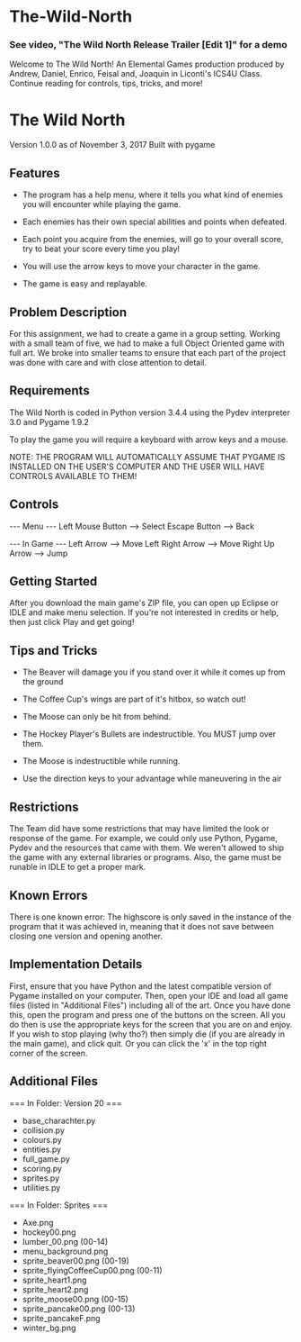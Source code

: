 # The-Wild-North

### See video, "The Wild North Release Trailer [Edit 1]" for a demo

Welcome to The Wild North! An Elemental Games production produced by Andrew, 
Daniel, Enrico, Feisal and, Joaquin in Liconti's ICS4U Class. Continue 
reading for controls, tips, tricks, and more!

# The Wild North
Version 1.0.0 as of November 3, 2017
Built with pygame

## Features

- The program has a help menu, where it tells you what kind of enemies you will
  encounter while playing the game.

- Each enemies has their own special abilities and points when defeated.

- Each point you acquire from the enemies, will go to your overall score, try 
  to beat your score every time you play!

- You will use the arrow keys to move your character in the game.

- The game is easy and replayable.

## Problem Description                                                

For this assignment, we had to create a game in a group setting. Working with
a small team of five, we had to make a full Object Oriented game with full 
art. We broke into smaller teams to ensure that each part of the project was
done with care and with close attention to detail.

## Requirements                                                        

The Wild North is coded in Python version 3.4.4 using the Pydev interpreter 
3.0 and Pygame 1.9.2

To play the game you will require a keyboard with arrow keys and a mouse.

NOTE: THE PROGRAM WILL AUTOMATICALLY ASSUME THAT PYGAME IS INSTALLED ON THE 
      USER'S COMPUTER AND THE USER WILL HAVE CONTROLS AVAILABLE TO THEM!

## Controls
--- Menu ---
Left Mouse Button --> Select
Escape Button --> Back

--- In Game ---
Left Arrow --> Move Left
Right Arrow --> Move Right
Up Arrow --> Jump

## Getting Started                                                                  

After you download the main game's ZIP file, you can open up Eclipse or IDLE 
and make menu selection. If you're not interested in credits or help, then 
just click Play and get going!

## Tips and Tricks                                                       

- The Beaver will damage you if you stand over it while it comes up from the 
  ground

- The Coffee Cup's wings are part of it's hitbox, so watch out!

- The Moose can only be hit from behind.

- The Hockey Player's Bullets are indestructible. You MUST jump over them.

- The Moose is indestructible while running.

- Use the direction keys to your advantage while maneuvering in the air

## Restrictions                                                   

The Team did have some restrictions that may have limited the look or 
response of the game. For example, we could only use Python, Pygame, Pydev 
and the resources that came with them. We weren't allowed to ship the game 
with any external libraries or programs. Also, the game must be runable in 
IDLE to get a proper mark.

## Known Errors                                                           

There is one known error: The highscore is only saved in the instance of the
program that it was achieved in, meaning that it does not save between
closing one version and opening another.

## Implementation Details                                         

First, ensure that you have Python and the latest compatible version of 
Pygame installed on your computer. Then, open your IDE and load all game 
files (listed in "Additional Files") including all of the art. Once you have 
done this, open the program and press one of the buttons on the screen. All 
you do then is use the appropriate keys for the screen that you are on and 
enjoy. If you wish to stop playing (why tho?) then simply die (if you are 
already in the main game), and click quit. Or you can click the 'x' in the 
top right corner of the screen.

## Additional Files

=== In Folder: Version 20 ===
- base_charachter.py
- collision.py
- colours.py
- entities.py
- full_game.py
- scoring.py
- sprites.py
- utilities.py

=== In Folder: Sprites ===
- Axe.png
- hockey00.png
- lumber_00.png (00-14)
- menu_background.png
- sprite_beaver00.png (00-19)
- sprite_flyingCoffeeCup00.png (00-11)
- sprite_heart1.png
- sprite_heart2.png
- sprite_moose00.png (00-15)
- sprite_pancake00.png (00-13)
- sprite_pancakeF.png
- winter_bg.png
